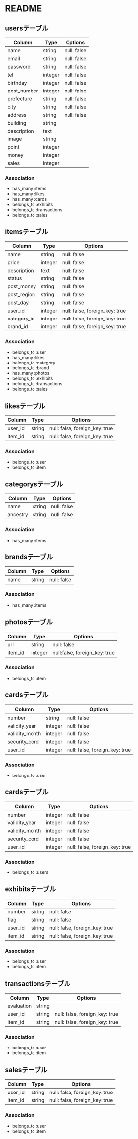 # README

## usersテーブル
|Column|Type|Options|
|------|----|-------|
|name|string|null: false|
|email|string|null: false|
|password|string|null: false|
|tel|integer|null: false|
|birthday|integer|null: false|
|post_number|integer|null: false|
|prefecture|string|null: false|
|city|string|null: false|
|address|string|null: false|
|building|string| |
|description|text| |
|image|string| |
|point|integer| |
|money|integer| |
|sales|integer| |
### Association
- has_many    :items
- has_many    :likes
- has_many    :cards
- belongs_to  :exhibits
- belongs_to  :transactions
- belongs_to  :sales

## itemsテーブル
|Column|Type|Options|
|------|----|-------|
|name|string|null: false|
|price|integer|null: false|
|description|text|null: false|
|status|string|null: false|
|post_money|string|null: false|
|post_region|string|null: false|
|post_day|string|null: false|
|user_id|integer|null: false, foreign_key: true|
|category_id|integer|null: false, foreign_key: true|
|brand_id|integer|null: false, foreign_key: true|
### Association
- belongs_to  :user
- has_many    :likes
- belongs_to  :category
- belongs_to  :brand
- has_many    :photos
- belongs_to  :exhibits
- belongs_to  :transactions
- belongs_to  :sales

## likesテーブル
|Column|Type|Options|
|------|----|-------|
|user_id|string|null: false, foreign_key: true|
|item_id|string|null: false, foreign_key: true|
### Association
- belongs_to  :user
- belongs_to  :item

## categorysテーブル
|Column|Type|Options|
|------|----|-------|
|name|string|null: false|
|ancestry|string|null: false|
### Association
- has_many  :items

## brandsテーブル
|Column|Type|Options|
|------|----|-------|
|name|string|null: false|
### Association
- has_many  :items

## photosテーブル
|Column|Type|Options|
|------|----|-------|
|url|string|null: false|
|item_id|integer|null:false, foreign_key: true|
### Association
- belongs_to  :item

## cardsテーブル
|Column|Type|Options|
|------|----|-------|
|number|string|null: false|
|validity_year|integer|null: false|
|validity_month|integer|null: false|
|security_cord|integer|null: false|
|user_id|integer|null: false, foreign_key: true|
### Association
- belongs_to  :user

## cardsテーブル
|Column|Type|Options|
|------|----|-------|
|number|integer|null: false|
|validity_year|integer|null: false|
|validity_month|integer|null: false|
|security_cord|integer|null: false|
|user_id|integer|null: false, foreign_key: true|
### Association
- belongs_to  :users

## exhibitsテーブル
|Column|Type|Options|
|------|----|-------|
|number|string|null: false|
|flag|string|null: false|
|user_id|string|null: false, foreign_key: true|
|item_id|string|null: false, foreign_key: true|
### Association
- belongs_to  :user
- belongs_to  :item

## transactionsテーブル
|Column|Type|Options|
|------|----|-------|
|evaluation|string| |
|user_id|string|null: false, foreign_key: true|
|item_id|string|null: false, foreign_key: true|
### Association
- belongs_to  :user
- belongs_to  :item

## salesテーブル
|Column|Type|Options|
|------|----|-------|
|user_id|string|null: false, foreign_key: true|
|item_id|string|null: false, foreign_key: true|
### Association
- belongs_to  :user
- belongs_to  :item